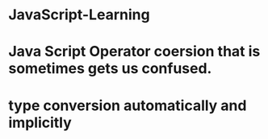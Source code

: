 # JavaScript-Learning
# Java Script Operator coersion that is sometimes gets us confused.
# type conversion automatically and implicitly

